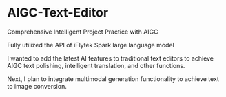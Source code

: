 # AIGC-Text-Editor
Comprehensive Intelligent Project Practice with AIGC

Fully utilized the API of iFlytek Spark large language model

I wanted to add the latest AI features to traditional text editors to achieve AIGC text polishing, intelligent translation, and other functions.

Next, I plan to integrate multimodal generation functionality to achieve text to image conversion.
